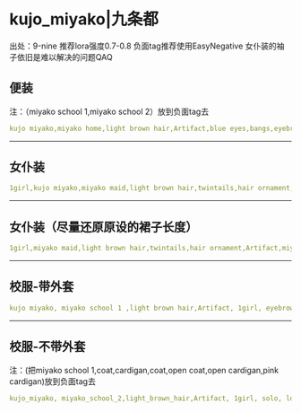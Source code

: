 # kujo_miyako|九条都
出处：9-nine
推荐lora强度0.7-0.8
负面tag推荐使用EasyNegative
女仆装的袖子依旧是难以解决的问题QAQ
## 便装
注：（miyako school 1,miyako school 2）放到负面tag去
```yaml
kujo miyako,miyako home,light brown hair,Artifact,blue eyes,bangs,eyebrows visible through hair,1girl, white thighhighs, long hair, hair ornament,necklace,long dress,blue dress,
```
------
## 女仆装
```yaml
1girl,kujo miyako,miyako maid,light brown hair,twintails,hair ornament,Artifact,miyako maid, maid headdress,visible through hair,blue eyes, long hair,(white thighhighs:1.5)
```
------
## 女仆装（尽量还原原设的裙子长度）
```yaml
1girl,miyako maid,light brown hair,twintails,hair ornament,Artifact,miyako maid, maid headdress,enmaided,white bow,frilled,detached sleeves,visible through hair,blue eyes, long hair,long dress,green ribbon,white pantyhose,
```

------
## 校服-带外套
```yaml
kujo miyako, miyako school 1 ,light brown hair,Artifact, 1girl, eyebrows visible through hair,blue eyes, bangs, long hair, hair ornament, white thighhighs, brown footwear,shoes,pink cardigan,
```
------
## 校服-不带外套 
注：(把miyako school 1,coat,cardigan,coat,open coat,open cardigan,pink cardigan)放到负面tag去
```yaml
kujo_miyako, miyako_school_2,light_brown_hair,Artifact, 1girl, solo, long_hair, white_thighhighs, hair_ornament, blush, eyebrows visible through hair,blue_eyes, medium_breasts, breasts, shoes, collarbone, brown_footwear, 
```
